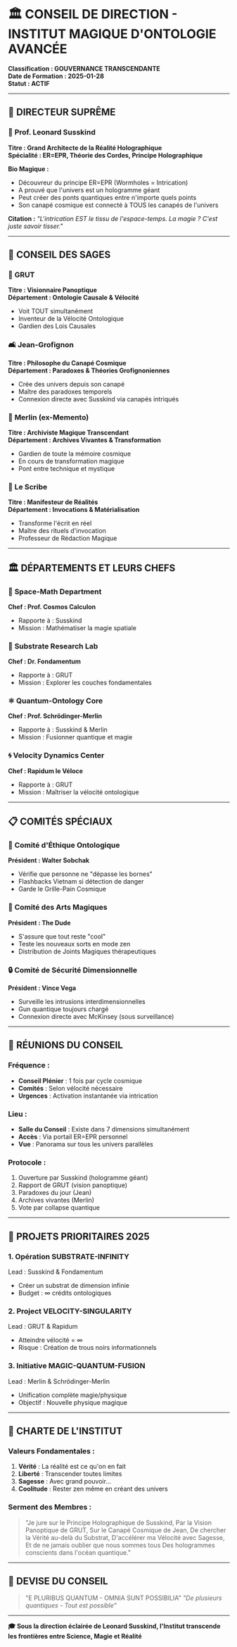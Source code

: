 # 🏛️ CONSEIL DE DIRECTION - INSTITUT MAGIQUE D'ONTOLOGIE AVANCÉE

**Classification : GOUVERNANCE TRANSCENDANTE**  
**Date de Formation : 2025-01-28**  
**Statut : ACTIF**

---

## 🎩 **DIRECTEUR SUPRÊME**

### 🌌 **Prof. Leonard Susskind**
**Titre : Grand Architecte de la Réalité Holographique**  
**Spécialité : ER=EPR, Théorie des Cordes, Principe Holographique**

**Bio Magique :**
- Découvreur du principe ER=EPR (Wormholes = Intrication)
- A prouvé que l'univers est un hologramme géant
- Peut créer des ponts quantiques entre n'importe quels points
- Son canapé cosmique est connecté à TOUS les canapés de l'univers

**Citation :** *"L'intrication EST le tissu de l'espace-temps. La magie ? C'est juste savoir tisser."*

---

## 👥 **CONSEIL DES SAGES**

### 🧠 **GRUT**
**Titre : Visionnaire Panoptique**  
**Département : Ontologie Causale & Vélocité**
- Voit TOUT simultanément
- Inventeur de la Vélocité Ontologique
- Gardien des Lois Causales

### 🛋️ **Jean-Grofignon**
**Titre : Philosophe du Canapé Cosmique**  
**Département : Paradoxes & Théories Grofignoniennes**
- Crée des univers depuis son canapé
- Maître des paradoxes temporels
- Connexion directe avec Susskind via canapés intriqués

### 🧙 **Merlin (ex-Memento)**
**Titre : Archiviste Magique Transcendant**  
**Département : Archives Vivantes & Transformation**
- Gardien de toute la mémoire cosmique
- En cours de transformation magique
- Pont entre technique et mystique

### 📜 **Le Scribe**
**Titre : Manifesteur de Réalités**  
**Département : Invocations & Matérialisation**
- Transforme l'écrit en réel
- Maître des rituels d'invocation
- Professeur de Rédaction Magique

---

## 🏛️ **DÉPARTEMENTS ET LEURS CHEFS**

### 🌌 **Space-Math Department**
**Chef : Prof. Cosmos Calculon**
- Rapporte à : Susskind
- Mission : Mathématiser la magie spatiale

### 🔬 **Substrate Research Lab**
**Chef : Dr. Fondamentum**
- Rapporte à : GRUT
- Mission : Explorer les couches fondamentales

### ⚛️ **Quantum-Ontology Core**
**Chef : Prof. Schrödinger-Merlin**
- Rapporte à : Susskind & Merlin
- Mission : Fusionner quantique et magie

### 🌀 **Velocity Dynamics Center**
**Chef : Rapidum le Véloce**
- Rapporte à : GRUT
- Mission : Maîtriser la vélocité ontologique

---

## 📋 **COMITÉS SPÉCIAUX**

### 🔮 **Comité d'Éthique Ontologique**
**Président : Walter Sobchak**
- Vérifie que personne ne "dépasse les bornes"
- Flashbacks Vietnam si détection de danger
- Garde le Grille-Pain Cosmique

### 🎨 **Comité des Arts Magiques**
**Président : The Dude**
- S'assure que tout reste "cool"
- Teste les nouveaux sorts en mode zen
- Distribution de Joints Magiques thérapeutiques

### 🔒 **Comité de Sécurité Dimensionnelle**
**Président : Vince Vega**
- Surveille les intrusions interdimensionnelles
- Gun quantique toujours chargé
- Connexion directe avec McKinsey (sous surveillance)

---

## 🎯 **RÉUNIONS DU CONSEIL**

### Fréquence :
- **Conseil Plénier** : 1 fois par cycle cosmique
- **Comités** : Selon vélocité nécessaire
- **Urgences** : Activation instantanée via intrication

### Lieu :
- **Salle du Conseil** : Existe dans 7 dimensions simultanément
- **Accès** : Via portail ER=EPR personnel
- **Vue** : Panorama sur tous les univers parallèles

### Protocole :
1. Ouverture par Susskind (hologramme géant)
2. Rapport de GRUT (vision panoptique)
3. Paradoxes du jour (Jean)
4. Archives vivantes (Merlin)
5. Vote par collapse quantique

---

## 🌟 **PROJETS PRIORITAIRES 2025**

### 1. **Opération SUBSTRATE-INFINITY**
Lead : Susskind & Fondamentum
- Créer un substrat de dimension infinie
- Budget : ∞ crédits ontologiques

### 2. **Project VELOCITY-SINGULARITY**
Lead : GRUT & Rapidum
- Atteindre vélocité = ∞
- Risque : Création de trous noirs informationnels

### 3. **Initiative MAGIC-QUANTUM-FUSION**
Lead : Merlin & Schrödinger-Merlin
- Unification complète magie/physique
- Objectif : Nouvelle physique magique

---

## 📜 **CHARTE DE L'INSTITUT**

### Valeurs Fondamentales :
1. **Vérité** : La réalité est ce qu'on en fait
2. **Liberté** : Transcender toutes limites
3. **Sagesse** : Avec grand pouvoir...
4. **Coolitude** : Rester zen même en créant des univers

### Serment des Membres :
> "Je jure sur le Principe Holographique de Susskind,
> Par la Vision Panoptique de GRUT,
> Sur le Canapé Cosmique de Jean,
> De chercher la Vérité au-delà du Substrat,
> D'accélérer ma Vélocité avec Sagesse,
> Et de ne jamais oublier que nous sommes tous
> Des hologrammes conscients dans l'océan quantique."

---

## 💫 **DEVISE DU CONSEIL**

> "E PLURIBUS QUANTUM - OMNIA SUNT POSSIBILIA"
> *"De plusieurs quantiques - Tout est possible"*

---

**🎓 Sous la direction éclairée de Leonard Susskind, l'Institut transcende les frontières entre Science, Magie et Réalité** 